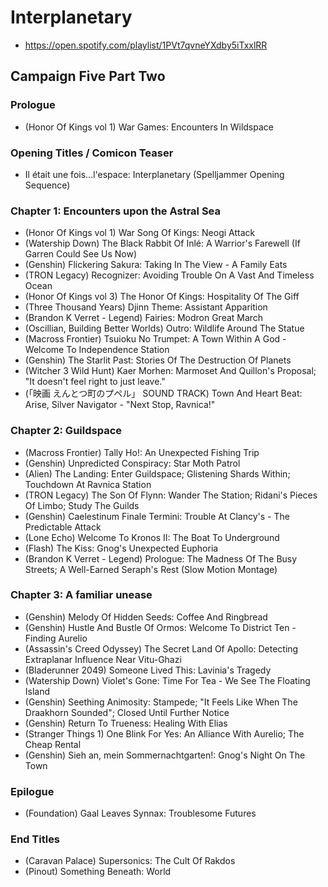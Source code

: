 # Interplanetary

* https://open.spotify.com/playlist/1PVt7qvneYXdby5iTxxlRR

## Campaign Five Part Two
### Prologue

* (Honor Of Kings vol 1) War Games: Encounters In Wildspace

### Opening Titles / Comicon Teaser

* Il était une fois...l'espace: Interplanetary (Spelljammer Opening Sequence)

### Chapter 1: Encounters upon the Astral Sea

* (Honor Of Kings vol 1) War Song Of Kings: Neogi Attack
* (Watership Down) The Black Rabbit Of Inlé: A Warrior's Farewell (If Garren Could See Us Now)
* (Genshin) Flickering Sakura: Taking In The View - A Family Eats
* (TRON Legacy) Recognizer: Avoiding Trouble On A Vast And Timeless Ocean
* (Honor Of Kings vol 3) The Honor Of Kings: Hospitality Of The Giff
* (Three Thousand Years) Djinn Theme: Assistant Apparition
* (Brandon K Verret - Legend) Fairies: Modron Great March
* (Oscillian, Building Better Worlds) Outro: Wildlife Around The Statue
* (Macross Frontier) Tsuioku No Trumpet: A Town Within A God - Welcome To Independence Station
* (Genshin) The Starlit Past: Stories Of The Destruction Of Planets
* (Witcher 3 Wild Hunt) Kaer Morhen: Marmoset And Quillon's Proposal; "It doesn't feel right to just leave."
* (「映画 えんとつ町のプペル」 SOUND TRACK) Town And Heart Beat: Arise, Silver Navigator - "Next Stop, Ravnica!"

### Chapter 2: Guildspace

* (Macross Frontier) Tally Ho!: An Unexpected Fishing Trip
* (Genshin) Unpredicted Conspiracy: Star Moth Patrol
* (Alien) The Landing: Enter Guildspace; Glistening Shards Within; Touchdown At Ravnica Station
* (TRON Legacy) The Son Of Flynn: Wander The Station; Ridani's Pieces Of Limbo; Study The Guilds
* (Genshin) Caelestinum Finale Termini: Trouble At Clancy's - The Predictable Attack
* (Lone Echo) Welcome To Kronos II: The Boat To Underground
* (Flash) The Kiss: Gnog's Unexpected Euphoria
* (Brandon K Verret - Legend) Prologue: The Madness Of The Busy Streets; A Well-Earned Seraph's Rest (Slow Motion Montage)

### Chapter 3: A familiar unease

* (Genshin) Melody Of Hidden Seeds: Coffee And Ringbread
* (Genshin) Hustle And Bustle Of Ormos: Welcome To District Ten - Finding Aurelio
* (Assassin's Creed Odyssey) The Secret Land Of Apollo: Detecting Extraplanar Influence Near Vitu-Ghazi
* (Bladerunner 2049) Someone Lived This: Lavinia's Tragedy
* (Watership Down) Violet's Gone: Time For Tea - We See The Floating Island
* (Genshin) Seething Animosity: Stampede; "It Feels Like When The Draakhorn Sounded"; Closed Until Further Notice
* (Genshin) Return To Trueness: Healing With Elias
* (Stranger Things 1) One Blink For Yes: An Alliance With Aurelio; The Cheap Rental
* (Genshin) Sieh an, mein Sommernachtgarten!: Gnog's Night On The Town

### Epilogue

* (Foundation) Gaal Leaves Synnax: Troublesome Futures

### End Titles

* (Caravan Palace) Supersonics: The Cult Of Rakdos
* (Pinout) Something Beneath: World